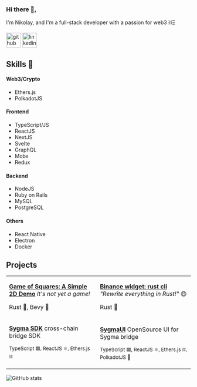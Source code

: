 ### Hi there 👋,
I'm Nikolay, and I'm a full-stack developer with a passion for web3 ⛓️Ξ

[<img src='https://cdn.jsdelivr.net/npm/simple-icons@3.0.1/icons/github.svg' alt='github' height='40'>](https://github.com/enemycnt)  [<img src='https://cdn.jsdelivr.net/npm/simple-icons@3.0.1/icons/linkedin.svg' alt='linkedin' height='40'>](https://www.linkedin.com/in/nikolay-topkaridi/)

## Skills 📜
#### Web3/Crypto
- Ethers.js
- PolkadotJS
#### Frontend
- TypeScript/JS
- ReactJS
- NextJS
- Svelte
- GraphQL
- Mobx
- Redux
#### Backend
- NodeJS
- Ruby on Rails
- MySQL
- PostgreSQL
#### Others
- React Native
- Electron
- Docker

## Projects
<table border="0">
<tr>
<td>

  <a href="https://github.com/enemycnt/game_of_squares/"><b>Game of Squares: A Simple 2D Demo</b></a>
  <em>It's not yet a game! </em>

   Rust 🦀, Bevy 👾
</td>
<td>

  <a href="https://github.com/enemycnt/bi-widget-rust-cli"><b>Binance widget: rust cli</b></a>
  <em>"Rewrite everything in Rust!"</em> 😄

  Rust 🦀
</td>
</tr>
<tr>
<td>

  <a href="https://github.com/sygmaprotocol/sygma-sdk"><b>Sygma SDK</b></a>
  cross-chain bridge SDK

  <small>TypeScript 🟦, ReactJS ⚛️, Ethers.js ⛓️ </small>
</td>
<td>

  <a href="https://github.com/sygmaprotocol/sygma-ui"><b>SygmaUI</b></a>
  OpenSource UI for Sygma bridge

  <small>TypeScript 🟦, ReactJS ⚛️, Ethers.js ⛓️, PolkadotJS 🔴</small>
</td>

</tr>
</table>


![GitHub stats](https://github-readme-stats.vercel.app/api?username=enemycnt&show_icons=true&hide_rank=true)
